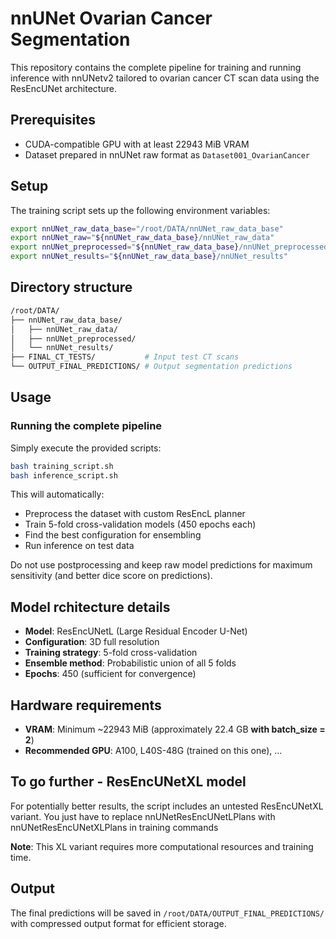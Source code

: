 # nnUNet Ovarian Cancer Segmentation

This repository contains the complete pipeline for training and running inference with nnUNetv2 tailored to ovarian cancer CT scan data using the ResEncUNet architecture.

## Prerequisites

- CUDA-compatible GPU with at least 22943 MiB VRAM
- Dataset prepared in nnUNet raw format as `Dataset001_OvarianCancer`

## Setup

The training script sets up the following environment variables:

```sh
export nnUNet_raw_data_base="/root/DATA/nnUNet_raw_data_base"
export nnUNet_raw="${nnUNet_raw_data_base}/nnUNet_raw_data"
export nnUNet_preprocessed="${nnUNet_raw_data_base}/nnUNet_preprocessed"
export nnUNet_results="${nnUNet_raw_data_base}/nnUNet_results"
```

## Directory structure

```sh
/root/DATA/
├── nnUNet_raw_data_base/
│   ├── nnUNet_raw_data/
│   ├── nnUNet_preprocessed/
│   └── nnUNet_results/
├── FINAL_CT_TESTS/           # Input test CT scans
└── OUTPUT_FINAL_PREDICTIONS/ # Output segmentation predictions
```

## Usage

### Running the complete pipeline

Simply execute the provided scripts:

```sh
bash training_script.sh
bash inference_script.sh
```

This will automatically:
- Preprocess the dataset with custom ResEncL planner
- Train 5-fold cross-validation models (450 epochs each)
- Find the best configuration for ensembling
- Run inference on test data

Do not use postprocessing and keep raw model predictions for maximum sensitivity (and better dice score on predictions).



## Model rchitecture details

- **Model**: ResEncUNetL (Large Residual Encoder U-Net)
- **Configuration**: 3D full resolution
- **Training strategy**: 5-fold cross-validation
- **Ensemble method**: Probabilistic union of all 5 folds
- **Epochs**: 450 (sufficient for convergence)

## Hardware requirements

- **VRAM**: Minimum ~22943 MiB (approximately 22.4 GB **with batch_size = 2**)
- **Recommended GPU**: A100, L40S-48G (trained on this one), ...

## To go further - ResEncUNetXL model

For potentially better results, the script includes an untested ResEncUNetXL variant. You just have to replace nnUNetResEncUNetLPlans with nnUNetResEncUNetXLPlans in training commands

**Note**: This XL variant requires more computational resources and training time.

## Output

The final predictions will be saved in `/root/DATA/OUTPUT_FINAL_PREDICTIONS/` with compressed output format for efficient storage.